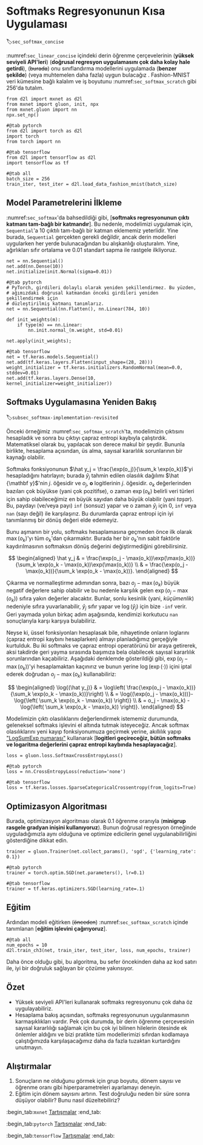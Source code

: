 # Softmaks Regresyonunun Kısa Uygulaması
:label:`sec_softmax_concise`

:numref:`sec_linear_concise` içindeki derin öğrenme çerçevelerinin (**yüksek seviyeli API'leri**) (**doğrusal regresyon uygulamasını çok daha kolay hale getirdi**), (~~burada~~) onu sınıflandırma modellerini uygulamada (**benzer şekilde**) (veya muhtemelen daha fazla) uygun bulacağız . Fashion-MNIST veri kümesine bağlı kalalım ve iş boyutunu :numref:`sec_softmax_scratch` gibi 256'da tutalım.

```{.python .input}
from d2l import mxnet as d2l
from mxnet import gluon, init, npx
from mxnet.gluon import nn
npx.set_np()
```

```{.python .input}
#@tab pytorch
from d2l import torch as d2l
import torch
from torch import nn
```

```{.python .input}
#@tab tensorflow
from d2l import tensorflow as d2l
import tensorflow as tf
```

```{.python .input}
#@tab all
batch_size = 256
train_iter, test_iter = d2l.load_data_fashion_mnist(batch_size)
```

## Model Parametrelerini İlkleme

:numref:`sec_softmax`'da bahsedildiği gibi, [**softmaks regresyonunun çıktı katmanı tam-bağlı bir katmandır**]. Bu nedenle, modelimizi uygulamak için, `Sequential`'a 10 çıktılı tam-bağlı bir katman eklememiz yeterlidir. Yine burada, `Sequential` gerçekten gerekli değildir, ancak derin modelleri uygularken her yerde bulunacağından bu alışkanlığı oluşturalım. Yine, ağırlıkları sıfır ortalama ve 0.01 standart sapma ile rastgele ilkliyoruz.

```{.python .input}
net = nn.Sequential()
net.add(nn.Dense(10))
net.initialize(init.Normal(sigma=0.01))
```

```{.python .input}
#@tab pytorch
# PyTorch, girdileri dolaylı olarak yeniden şekillendirmez. Bu yüzden, 
# ağımızdaki doğrusal katmandan önceki girdileri yeniden şekillendirmek için 
# düzleştirilmiş katmanı tanımlarız.
net = nn.Sequential(nn.Flatten(), nn.Linear(784, 10))

def init_weights(m):
    if type(m) == nn.Linear:
        nn.init.normal_(m.weight, std=0.01)

net.apply(init_weights);
```

```{.python .input}
#@tab tensorflow
net = tf.keras.models.Sequential()
net.add(tf.keras.layers.Flatten(input_shape=(28, 28)))
weight_initializer = tf.keras.initializers.RandomNormal(mean=0.0, stddev=0.01)
net.add(tf.keras.layers.Dense(10, kernel_initializer=weight_initializer))
```

## Softmaks Uygulamasına Yeniden Bakış
:label:`subsec_softmax-implementation-revisited`

Önceki örneğimiz :numref:`sec_softmax_scratch`'ta, modelimizin çıktısını hesapladık ve sonra bu çıktıyı çapraz entropi kaybıyla çalıştırdık. Matematiksel olarak bu, yapılacak son derece makul bir şeydir. Bununla birlikte, hesaplama açısından, üs alma, sayısal kararlılık sorunlarının bir kaynağı olabilir.

Softmaks fonksiyonunun $\hat y_j = \frac{\exp(o_j)}{\sum_k \exp(o_k)}$'yi hesapladığını hatırlayın; burada $\hat y_j$  tahmin edilen olasılık dağılımı $\hat {\mathbf y}$'nin $j.$ öğesidir ve $o_j$, $\mathbf{o}$ logitlerinin $j.$ öğesidir. $o_k$ değerlerinden bazıları çok büyükse (yani çok pozitifse), o zaman $\exp(o_k)$ belirli veri türleri için sahip olabileceğimiz en büyük sayıdan daha büyük olabilir (yani *taşar*). Bu, paydayı (ve/veya payı) `inf` (sonsuz) yapar ve o zaman $\hat y_j$ için 0, `inf` veya `nan` (sayı değil) ile karşılaşırız. Bu durumlarda çapraz entropi için iyi tanımlanmış bir dönüş değeri elde edemeyiz.

Bunu aşmanın bir yolu, softmaks hesaplamasına geçmeden önce ilk olarak $\max(o_k)$'yı tüm $o_k$'dan çıkarmaktır. Burada her bir $o_k$'nın sabit faktörle kaydırılmasının softmaksın dönüş değerini değiştirmediğini görebilirsiniz. 

$$
\begin{aligned}
\hat y_j & =  \frac{\exp(o_j - \max(o_k))\exp(\max(o_k))}{\sum_k \exp(o_k - \max(o_k))\exp(\max(o_k))} \\
& = \frac{\exp(o_j - \max(o_k))}{\sum_k \exp(o_k - \max(o_k))}.
\end{aligned}
$$

Çıkarma ve normalleştirme adımından sonra, bazı $o_j - \max(o_k)$ büyük negatif değerlere sahip olabilir ve bu nedenle karşılık gelen $\exp(o_j - \max(o_k))$ sıfıra yakın değerler alacaktır. Bunlar, sonlu kesinlik (yani, *küçümenlik*) nedeniyle sıfıra yuvarlanabilir, $\hat y_j$ sıfır yapar ve $\log(\hat y_j)$ için bize `-inf` verir. Geri yaymada yolun birkaç adım aşağısında, kendimizi korkutucu `nan` sonuçlarıyla karşı karşıya bulabiliriz.

Neyse ki, üssel fonksiyonları hesaplasak bile, nihayetinde onların loglarını (çapraz entropi kaybını hesaplarken) almayı planladığımız gerçeğiyle kurtulduk. Bu iki softmaks ve çapraz entropi operatörünü bir araya getirerek, aksi takdirde geri yayma sırasında başımıza bela olabilecek sayısal kararlılık sorunlarından kaçabiliriz. Aşağıdaki denklemde gösterildiği gibi, $\exp(o_j - \max(o_k))$'yi hesaplamaktan kaçınırız ve bunun yerine $\log(\exp(\cdot))$ içini iptal ederek doğrudan $o_j - \max(o_k)$ kullanabiliriz:

$$
\begin{aligned}
\log{(\hat y_j)} & = \log\left( \frac{\exp(o_j - \max(o_k))}{\sum_k \exp(o_k - \max(o_k))}\right) \\
& = \log{(\exp(o_j - \max(o_k)))}-\log{\left( \sum_k \exp(o_k - \max(o_k)) \right)} \\
& = o_j - \max(o_k) -\log{\left( \sum_k \exp(o_k - \max(o_k)) \right)}.
\end{aligned}
$$

Modelimizin çıktı olasılıklarını değerlendirmek istememiz durumunda, geleneksel softmaks işlevini el altında tutmak isteyeceğiz. Ancak softmax olasılıklarını yeni kayıp fonksiyonumuza geçirmek yerine, akıllılık yapıp ["LogSumExp numarası"](https://en.wikipedia.org/wiki/LogSumExp) kullanarak [**logitleri geçireceğiz, bütün softmaks ve logaritma değerlerini çapraz entropi kaybında hesaplayacağız**].

```{.python .input}
loss = gluon.loss.SoftmaxCrossEntropyLoss()
```

```{.python .input}
#@tab pytorch
loss = nn.CrossEntropyLoss(reduction='none')
```

```{.python .input}
#@tab tensorflow
loss = tf.keras.losses.SparseCategoricalCrossentropy(from_logits=True)
```

## Optimizasyon Algoritması

Burada, optimizasyon algoritması olarak 0.1 öğrenme oranıyla (**minigrup rasgele gradyan inişini kullanıyoruz**). Bunun doğrusal regresyon örneğinde uyguladığımızla aynı olduğuna ve optimize edicilerin genel uygulanabilirliğini gösterdiğine dikkat edin.

```{.python .input}
trainer = gluon.Trainer(net.collect_params(), 'sgd', {'learning_rate': 0.1})
```

```{.python .input}
#@tab pytorch
trainer = torch.optim.SGD(net.parameters(), lr=0.1)
```

```{.python .input}
#@tab tensorflow
trainer = tf.keras.optimizers.SGD(learning_rate=.1)
```

## Eğitim

Ardından modeli eğitirken (~~önceden~~)  :numref:`sec_softmax_scratch` içinde tanımlanan [**eğitim işlevini çağırıyoruz**].

```{.python .input}
#@tab all
num_epochs = 10
d2l.train_ch3(net, train_iter, test_iter, loss, num_epochs, trainer)
```

Daha önce olduğu gibi, bu algoritma, bu sefer öncekinden daha az kod satırı ile, iyi bir doğruluk sağlayan bir çözüme yakınsıyor.

## Özet

* Yüksek seviyeli API'leri kullanarak softmaks regresyonunu çok daha öz uygulayabiliriz.
* Hesaplama bakış açısından, softmaks regresyonunun uygulanmasının karmaşıklıkları vardır. Pek çok durumda, bir derin öğrenme çerçevesinin sayısal kararlılığı sağlamak için bu çok iyi bilinen hilelerin ötesinde ek önlemler aldığını ve bizi pratikte tüm modellerimizi sıfırdan kodlamaya çalıştığımızda karşılaşacağımız daha da fazla tuzaktan kurtardığını unutmayın.

## Alıştırmalar

1. Sonuçların ne olduğunu görmek için grup boyutu, dönem sayısı ve öğrenme oranı gibi hiperparametreleri ayarlamayı deneyin.
1. Eğitim için dönem sayısını artırın. Test doğruluğu neden bir süre sonra düşüyor olabilir? Bunu nasıl düzeltebiliriz?

:begin_tab:`mxnet`
[Tartışmalar](https://discuss.d2l.ai/t/52)
:end_tab:

:begin_tab:`pytorch`
[Tartışmalar](https://discuss.d2l.ai/t/53)
:end_tab:

:begin_tab:`tensorflow`
[Tartışmalar](https://discuss.d2l.ai/t/260)
:end_tab:
